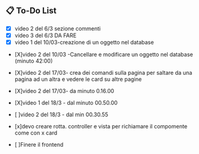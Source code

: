 ## 📋 To-Do List

- [x] video 2 del 6/3 sezione commenti 
- [x] video 3 del 6/3 DA FARE
- [x] video 1 del 10/03-creazione di un oggetto nel database

- [X]video 2 del 10/03 -Cancellare e modificare un oggetto nel database (minuto 42:00)

- [X]video 2 del 17/03- crea dei comandi sulla pagina per saltare da una pagina ad un altra e vedere le card su altre pagine
- [X]video 2 del 17/03- da minuto 0.16.00 
- [X]video 1 del 18/3 - dal minuto 00.50.00
- [ ]video 2 del 18/3 - dal min 00.30.55
- [x]devo creare rotta. controller e vista per richiamare il compomente come con x card 
- [ ]Finere il frontend

